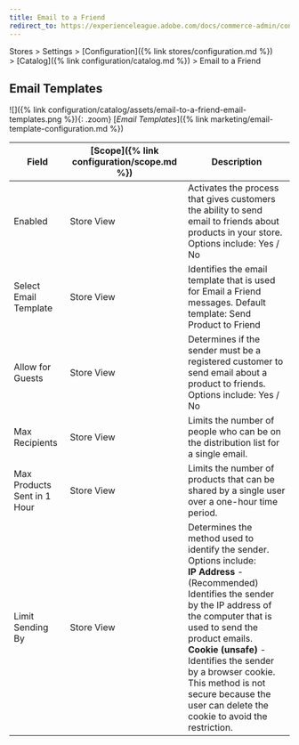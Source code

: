 ```yaml
---
title: Email to a Friend
redirect_to: https://experienceleague.adobe.com/docs/commerce-admin/config/catalog/email-to-a-friend.html.html
---
```


Stores > Settings > [Configuration]({% link stores/configuration.md %}) > [Catalog]({% link configuration/catalog.md %}) > Email to a Friend

## Email Templates

![]({% link configuration/catalog/assets/email-to-a-friend-email-templates.png %}){: .zoom}
[_Email Templates_]({% link marketing/email-template-configuration.md %})

|Field|[Scope]({% link configuration/scope.md %})|Description|
|--- |--- |--- |
|Enabled|Store View|Activates the process that gives customers the ability to send email to friends about products in your store. Options include: Yes / No|
|Select Email Template|Store View|Identifies the email template that is used for Email a Friend messages. Default template: Send Product to Friend|
|Allow for Guests|Store View|Determines if the sender must be a registered customer to send email about a product to friends. Options include: Yes / No|
|Max Recipients|Store View|Limits the number of people who can be on the distribution list for a single email.|
|Max Products Sent in 1  Hour|Store View|Limits the number of products   that can be shared by a single user over a one-hour time period.|
|Limit Sending By|Store View|Determines the method used to identify the sender. Options include: <br/>**IP Address** - (Recommended) Identifies the sender by the IP address of the computer that is used to send the product emails. <br/>**Cookie (unsafe)** - Identifies the sender by a browser cookie. This method is not secure because the user can delete the cookie to avoid the restriction.|
